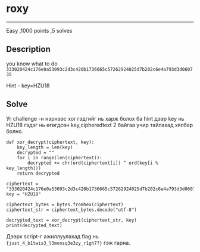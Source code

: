 # roxy
***
Easy 
,1000 points
,5 solves

## Description
you know what to do
``` 333020424c176e0a53093c2d3c420b1736665c57262924025d7b202c6e4a793d3d060735 ```

Hint - 	key=HZU18
## Solve
Уг challenge -н нэрнээс xor гэдгийг нь харж болох ба hint дээр key нь HZU18 гэдэг нь өгөгдсөн key,cipheredtext 2 байгаа учир тайлахад
хялбар болно. 

```
def xor_decrypt(ciphertext, key):
    key_length = len(key)
    decrypted = ""
    for i in range(len(ciphertext)):
        decrypted += chr(ord(ciphertext[i]) ^ ord(key[i % key_length]))
    return decrypted

ciphertext = "333020424c176e0a53093c2d3c420b1736665c57262924025d7b202c6e4a793d3d060735"
key = "HZU18"

ciphertext_bytes = bytes.fromhex(ciphertext)
ciphertext_str = ciphertext_bytes.decode("utf-8")

decrypted_text = xor_decrypt(ciphertext_str, key)
print(decrypted_text)
```

Дээрх script-г ажиллуулахад flag нь ``` {just_4_b1twis3_l3monsq3e3zy_r1gh7?} ``` гэж гарна.


